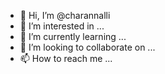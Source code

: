 - 👋 Hi, I’m @charannalli
- 👀 I’m interested in ...
- 🌱 I’m currently learning ...
- 💞️ I’m looking to collaborate on ...
- 📫 How to reach me ...

<!---
charannalli/charannalli is a ✨ special ✨ repository because its `README.md` (this file) appears on your GitHub profile.
You can click the Preview link to take a look at your changes.
--->
